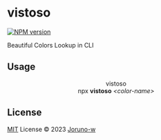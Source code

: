 # vistoso

[![NPM version](https://img.shields.io/npm/v/vistoso?color=a1b858&label=)](https://www.npmjs.com/package/vistoso)

Beautiful Colors Lookup in CLI

## Usage

<div align='center'>vistoso</div>

<div align='center'>npx <strong>vistoso</strong> <em>&lt;color-name&gt;</em></div>


## License
[MIT](./LICENSE) License © 2023 [Joruno-w](https://github.com/Joruno-w)

